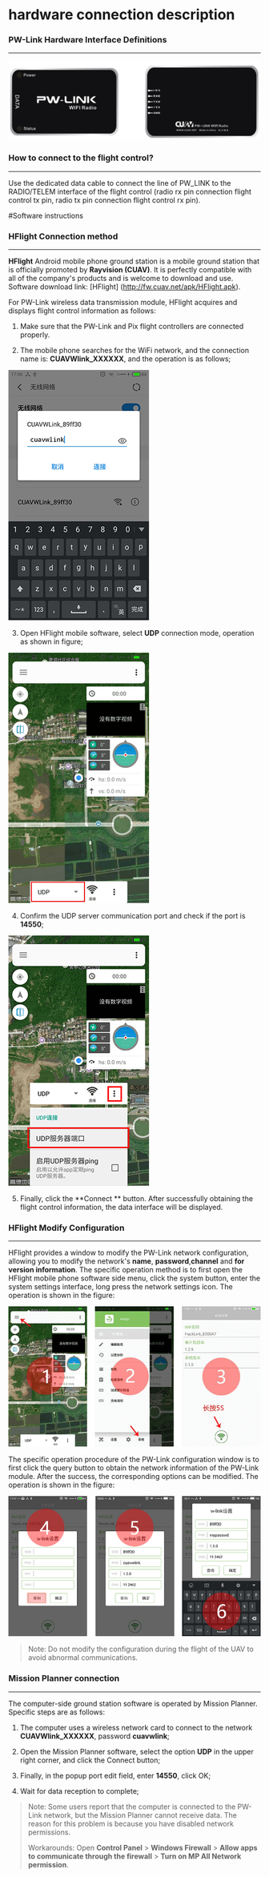 # hardware connection description

### PW-Link Hardware Interface Definitions

---

![pw link2](../assets/pw-link2.png)

### How to connect to the flight control?

---

Use the dedicated data cable to connect the line of PW\_LINK to the RADIO/TELEM interface of the flight control (radio rx pin connection flight control tx pin, radio tx pin connection flight control rx pin).

#Software instructions

### HFlight Connection method

---

**HFlight** Android mobile phone ground station is a mobile ground station that is officially promoted by **Rayvision (CUAV)**. It is perfectly compatible with all of the company's products and is welcome to download and use. Software download link: [HFlight] (http://fw.cuav.net/apk/HFlight.apk).

For PW-Link wireless data transmission module, HFlight acquires and displays flight control information as follows:

1. Make sure that the PW-Link and Pix flight controllers are connected properly.

2. The mobile phone searches for the WiFi network, and the connection name is: **CUAVWlink\_XXXXXX**, and the operation is as follows;

![HFlight connected](../assets/pwlink-net-connected.png)

3. Open HFlight mobile software, select **UDP** connection mode, operation as shown in figure;

![HFlight connected2](../assets/pwlink-connected-type.png)

4. Confirm the UDP server communication port and check if the port is **14550**;

![HFlight connected3](../assets/pwlink-udp-setting.png)

5. Finally, click the **Connect ** button. After successfully obtaining the flight control information, the data interface will be displayed.

### HFlight Modify Configuration

---

HFlight provides a window to modify the PW-Link network configuration, allowing you to modify the network's **name**, **password**,**channel** and **for version information**. The specific operation method is to first open the HFlight mobile phone software side menu, click the system button, enter the system settings interface, long press the network settings icon. The operation is shown in the figure:

![](../assets/pwlink-net-cfg1.png)

The specific operation procedure of the PW-Link configuration window is to first click the query button to obtain the network information of the PW-Link module. After the success, the corresponding options can be modified. The operation is shown in the figure:

![pwlink](../assets/pwlink-net-cfg2.png)

> Note: Do not modify the configuration during the flight of the UAV to avoid abnormal communications.

### Mission Planner connection

---

The computer-side ground station software is operated by Mission Planner. Specific steps are as follows:

1. The computer uses a wireless network card to connect to the network **CUAVWlink\_XXXXXX**, password **cuavwlink**;

2. Open the Mission Planner software, select the option **UDP** in the upper right corner, and click the Connect button;

3. Finally, in the popup port edit field, enter **14550**, click OK;

4. Wait for data reception to complete;

> Note: Some users report that the computer is connected to the PW-Link network, but the Mission Planner cannot receive data. The reason for this problem is because you have disabled network permissions.
>
> Workarounds: Open **Control Panel** &gt; **Windows Firewall** &gt; **Allow apps to communicate through the firewall** &gt; **Turn on MP All Network permission**.